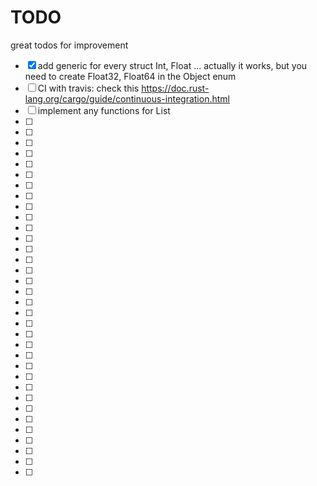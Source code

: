 

# TODO

great todos for improvement

- [x] add generic for every struct Int, Float ... actually it works, but you need to create Float32, Float64 in the Object enum
- [ ] CI with travis: check this https://doc.rust-lang.org/cargo/guide/continuous-integration.html
- [ ] implement any functions for List
- [ ]
- [ ]
- [ ]
- [ ]
- [ ]
- [ ]
- [ ]
- [ ]
- [ ]
- [ ]
- [ ]
- [ ]
- [ ]
- [ ]
- [ ]
- [ ]
- [ ]
- [ ]
- [ ]
- [ ]
- [ ]
- [ ]
- [ ]
- [ ]
- [ ]
- [ ]
- [ ]
- [ ]
- [ ]
- [ ]
- [ ]
- [ ]
- [ ]
- [ ]
